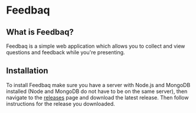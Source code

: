 # Feedbaq

## What is Feedbaq?
Feedbaq is a simple web application which allows you to collect and view questions
and feedback while you're presenting.

## Installation
To install Feedbaq make sure you have a server with Node.js and MongoDB installed
(Node and MongoDB do not have to be on the same server), then navigate to the 
[releases][releases] page and download the latest release. Then follow instructions
for the release you downloaded.

[releases]: https://github.com/MStefan99/Feedbaq/releases/
